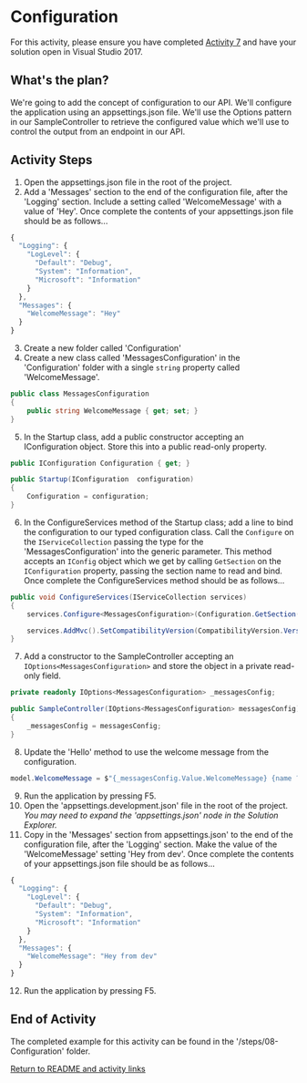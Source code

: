 
# Configuration

For this activity, please ensure you have completed [Activity 7](07-AcceptingPostedData.md) and have your solution open in Visual Studio 2017.

## What's the plan?

We're going to add the concept of configuration to our API. We'll configure the application using an appsettings.json file.  We'll use the Options pattern in our SampleController to retrieve the configured value which we'll use to control the output from an endpoint in our API.

## Activity Steps

1. Open the appsettings.json file in the root of the project.
2. Add a 'Messages' section to the end of the configuration file, after the 'Logging' section. Include a setting called 'WelcomeMessage' with a value of 'Hey'. Once complete the contents of your appsettings.json file should be as follows...

``` javascript
{
  "Logging": {
    "LogLevel": {
      "Default": "Debug",
      "System": "Information",
      "Microsoft": "Information"
    }
  },
  "Messages": {
    "WelcomeMessage": "Hey"
  }
}
```

3. Create a new folder called 'Configuration'
4. Create a new class called 'MessagesConfiguration' in the 'Configuration' folder with a single `string` property called 'WelcomeMessage'.

``` csharp
public class MessagesConfiguration
{
    public string WelcomeMessage { get; set; }
}
```

5. In the Startup class, add a public constructor accepting an IConfiguration object. Store this into a public read-only property.

``` csharp
public IConfiguration Configuration { get; }

public Startup(IConfiguration  configuration)
{
    Configuration = configuration;
}
```

6. In the ConfigureServices method of the Startup class; add a line to bind the configuration to our typed configuration class. Call the `Configure` on the `IServiceCollection` passing the type for the 'MessagesConfiguration' into the generic parameter. This method accepts an `IConfig` object which we get by calling `GetSection` on the `IConfiguration` property, passing the section name to read and bind. Once complete the ConfigureServices method should be as follows...

``` csharp
public void ConfigureServices(IServiceCollection services)
{
    services.Configure<MessagesConfiguration>(Configuration.GetSection("Messages"));

    services.AddMvc().SetCompatibilityVersion(CompatibilityVersion.Version_2_1);
}
```

7. Add a constructor to the SampleController accepting an `IOptions<MessagesConfiguration>` and store the object in a private read-only field.


``` csharp
private readonly IOptions<MessagesConfiguration> _messagesConfig;

public SampleController(IOptions<MessagesConfiguration> messagesConfig)
{
    _messagesConfig = messagesConfig;
}
```

8. Update the 'Hello' method to use the welcome message from the configuration.

``` csharp
model.WelcomeMessage = $"{_messagesConfig.Value.WelcomeMessage} {name ?? "whoever you are!"}";
```

9. Run the application by pressing F5.
10. Open the 'appsettings.development.json' file in the root of the project. *You may need to expand the 'appsettings.json' node in the Solution Explorer.*
11. Copy in the 'Messages' section from appsettings.json' to the end of the configuration file, after the 'Logging' section. Make the value of the 'WelcomeMessage' setting 'Hey from dev'. Once complete the contents of your appsettings.json file should be as follows...

``` javascript
{
  "Logging": {
    "LogLevel": {
      "Default": "Debug",
      "System": "Information",
      "Microsoft": "Information"
    }
  },
  "Messages": {
    "WelcomeMessage": "Hey from dev"
  }
}
```

12. Run the application by pressing F5.

## End of Activity

The completed example for this activity can be found in the '/steps/08-Configuration' folder.

[Return to README and activity links](../README.md)